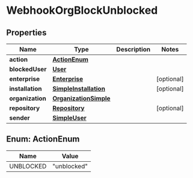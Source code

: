 

# WebhookOrgBlockUnblocked


## Properties

| Name | Type | Description | Notes |
|------------ | ------------- | ------------- | -------------|
|**action** | [**ActionEnum**](#ActionEnum) |  |  |
|**blockedUser** | [**User**](User.md) |  |  |
|**enterprise** | [**Enterprise**](Enterprise.md) |  |  [optional] |
|**installation** | [**SimpleInstallation**](SimpleInstallation.md) |  |  [optional] |
|**organization** | [**OrganizationSimple**](OrganizationSimple.md) |  |  |
|**repository** | [**Repository**](Repository.md) |  |  [optional] |
|**sender** | [**SimpleUser**](SimpleUser.md) |  |  |



## Enum: ActionEnum

| Name | Value |
|---- | -----|
| UNBLOCKED | &quot;unblocked&quot; |



